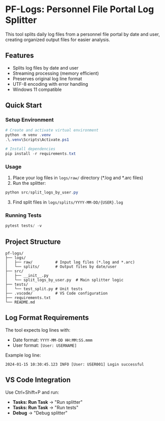 # PF-Logs: Personnel File Portal Log Splitter

This tool splits daily log files from a personnel file portal by date and user, creating organized output files for easier analysis.

## Features

- Splits log files by date and user
- Streaming processing (memory efficient)
- Preserves original log line format
- UTF-8 encoding with error handling
- Windows 11 compatible

## Quick Start

### Setup Environment

```powershell
# Create and activate virtual environment
python -m venv .venv
.\.venv\Scripts\Activate.ps1

# Install dependencies
pip install -r requirements.txt
```

### Usage

1. Place your log files in `logs/raw/` directory (*.log and *.arc files)
2. Run the splitter:

```powershell
python src/split_logs_by_user.py
```

3. Find split files in `logs/splits/YYYY-MM-DD/{USER}.log`

### Running Tests

```powershell
pytest tests/ -v
```

## Project Structure

```
pf-logs/
├── logs/
│   ├── raw/          # Input log files (*.log and *.arc)
│   └── splits/       # Output files by date/user
├── src/
│   ├── __init__.py
│   └── split_logs_by_user.py  # Main splitter logic
├── tests/
│   └── test_split.py # Unit tests
├── .vscode/          # VS Code configuration
├── requirements.txt
└── README.md
```

## Log Format Requirements

The tool expects log lines with:
- Date format: `YYYY-MM-DD HH:MM:SS.mmm`
- User format: `[User: USERNAME]`

Example log line:
```
2024-01-15 10:30:45.123 INFO [User: USER001] Login successful
```

## VS Code Integration

Use Ctrl+Shift+P and run:
- **Tasks: Run Task** → "Run splitter"
- **Tasks: Run Task** → "Run tests"
- **Debug** → "Debug splitter"
